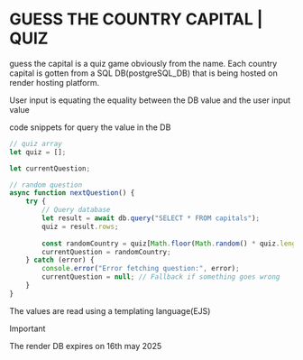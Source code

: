 # GUESS THE COUNTRY CAPITAL | QUIZ

guess the capital is a quiz game obviously from the name. Each country capital is gotten from a SQL DB(postgreSQL_DB) that is being hosted on render hosting platform.

User input is equating the equality between the DB value and the user input value

code snippets for query the value in the DB
```js
// quiz array
let quiz = [];

let currentQuestion;

// random question
async function nextQuestion() {
    try {
        // Query database
        let result = await db.query("SELECT * FROM capitals");
        quiz = result.rows;
        
        const randomCountry = quiz[Math.floor(Math.random() * quiz.length)];
        currentQuestion = randomCountry;
    } catch (error) {
        console.error("Error fetching question:", error);
        currentQuestion = null; // Fallback if something goes wrong
    }
}
```

The values are read using a templating language(EJS)

> [!IMPORTANT]
> The render DB expires on 16th may 2025